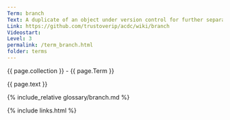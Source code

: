 ```yaml
---
Term: branch
Text: A duplicate of an object under version control for further separate modification
Link: https://github.com/trustoverip/acdc/wiki/branch
Videostart: 
Level: 3
permalink: /term_branch.html
folder: terms
---
```


{{ page.collection }} - {{ page.Term }}

   {{ page.text }}

{% include_relative glossary/branch.md %}

 {% include links.html %} 
